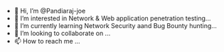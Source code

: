 - 👋 Hi, I’m @Pandiaraj-joe
- 👀 I’m interested in  Network & Web application penetration testing...
- 🌱 I’m currently learning  Network Security aand Bug Bounty hunting...
- 💞️ I’m looking to collaborate on ...
- 📫 How to reach me ...

<!---
Pandiaraj-joe/Pandiaraj-joe is a ✨ special ✨ repository because its `README.md` (this file) appears on your GitHub profile.
You can click the Preview link to take a look at your changes.
--->
